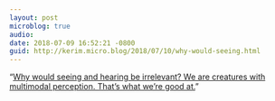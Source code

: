 ```yaml
---
layout: post
microblog: true
audio: 
date: 2018-07-09 16:52:21 -0800
guid: http://kerim.micro.blog/2018/07/10/why-would-seeing.html
---
```

“[Why would seeing and hearing be irrelevant? We are creatures with multimodal perception. That’s what we’re good at.](https://iainews.iai.tv/articles/why-stupidity-is-part-of-human-nature-auid-1072)”
